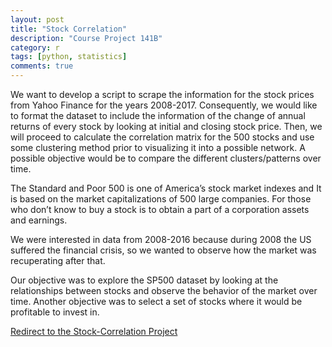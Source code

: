 ```yaml
---
layout: post
title: "Stock Correlation"
description: "Course Project 141B"
category: r
tags: [python, statistics]
comments: true
---
```


We want to develop a script to scrape the information for the stock prices from Yahoo Finance for the years 2008-2017. Consequently, we would like to format the dataset to include the information of the change of annual returns of every stock by looking at initial and closing stock price. Then, we will proceed to calculate the correlation matrix for the 500 stocks and use some clustering method prior to visualizing it into a possible network. A possible objective would be to compare the different clusters/patterns over time.


The Standard and Poor 500 is one of America’s stock market indexes and It is based on the market capitalizations of 500 large companies. For those who don’t know to buy a stock is to obtain a part of a corporation assets and earnings.


We were interested in data from 2008-2016 because during 2008 the US suffered the financial crisis, so we wanted to observe how the market was recuperating after that.


Our objective was to explore the SP500 dataset by looking at the relationships between stocks and observe the behavior of the market over time. Another objective was to select a set of stocks where it would be profitable to invest in.


[Redirect to the Stock-Correlation Project](https://verali0816.github.io/Stock-Correlation/about/)
